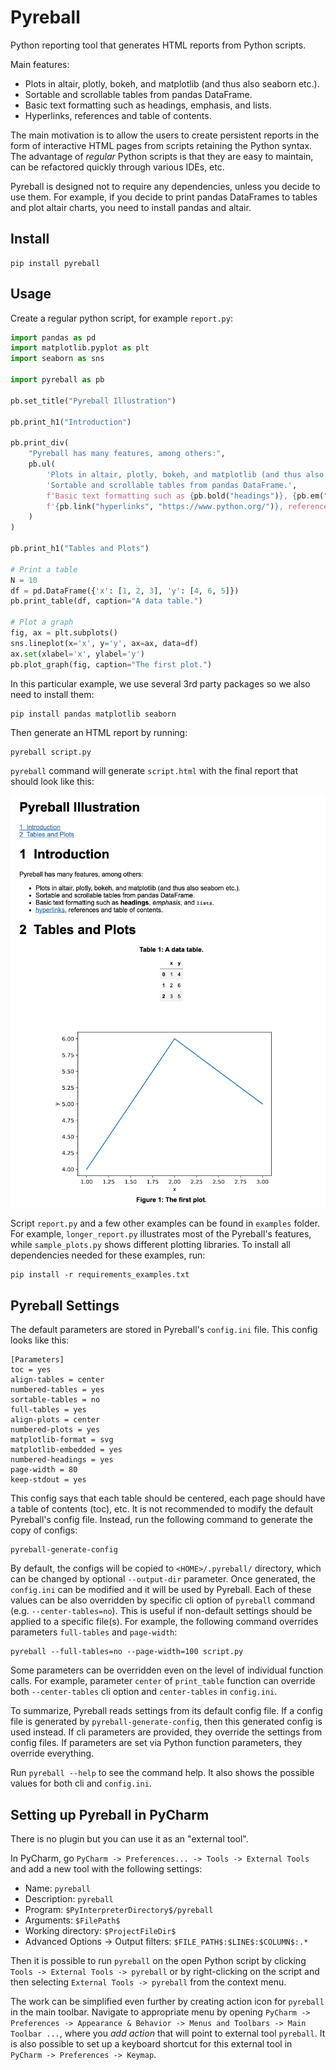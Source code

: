 # Pyreball

Python reporting tool that generates HTML reports from Python scripts.

Main features:

- Plots in altair, plotly, bokeh, and matplotlib (and thus also seaborn etc.).
- Sortable and scrollable tables from pandas DataFrame.
- Basic text formatting such as headings, emphasis, and lists.
- Hyperlinks, references and table of contents.

The main motivation is to allow the users to
create persistent reports in the form of interactive HTML pages from scripts retaining the Python syntax. The advantage
of *regular* Python scripts is that they are easy to maintain, can be refactored quickly through various IDEs, etc.

Pyreball is designed not to require any dependencies, unless you decide to use them. For example, if you decide to print
pandas DataFrames to tables and plot altair charts, you need to install pandas and altair.

## Install

```shell
pip install pyreball
```

## Usage

Create a regular python script, for example `report.py`:

```python
import pandas as pd
import matplotlib.pyplot as plt
import seaborn as sns

import pyreball as pb

pb.set_title("Pyreball Illustration")

pb.print_h1("Introduction")

pb.print_div(
    "Pyreball has many features, among others:",
    pb.ul(
        'Plots in altair, plotly, bokeh, and matplotlib (and thus also seaborn etc.).',
        'Sortable and scrollable tables from pandas DataFrame.',
        f'Basic text formatting such as {pb.bold("headings")}, {pb.em("emphasis")}, and {pb.code("lists")}.',
        f'{pb.link("hyperlinks", "https://www.python.org/")}, references and table of contents.',
    )
)

pb.print_h1("Tables and Plots")

# Print a table
N = 10
df = pd.DataFrame({'x': [1, 2, 3], 'y': [4, 6, 5]})
pb.print_table(df, caption="A data table.")

# Plot a graph
fig, ax = plt.subplots()
sns.lineplot(x='x', y='y', ax=ax, data=df)
ax.set(xlabel='x', ylabel='y')
pb.plot_graph(fig, caption="The first plot.")
```

In this particular example, we use several 3rd party packages so we also need to install them:

```shell
pip install pandas matplotlib seaborn
```

Then generate an HTML report by running:

```shell
pyreball script.py
```

`pyreball` command will generate `script.html` with the final report that should look like this:

![Pyreball Screenshot](pyreball_result_screenshot.png)

Script `report.py` and a few other examples can be found in `examples` folder. For example, `longer_report.py` 
illustrates most of the Pyreball's features, while `sample_plots.py` shows different plotting libraries. 
To install all dependencies needed for these examples, run:

```shell
pip install -r requirements_examples.txt
```

## Pyreball Settings

The default parameters are stored in Pyreball's `config.ini` file. This config looks like
this:

```
[Parameters]
toc = yes
align-tables = center
numbered-tables = yes
sortable-tables = no
full-tables = yes
align-plots = center
numbered-plots = yes
matplotlib-format = svg
matplotlib-embedded = yes
numbered-headings = yes
page-width = 80
keep-stdout = yes
```

This config says that each table should be centered, each page should have a table of contents (toc), etc. 
It is not recommended to modify the default Pyreball's config file. Instead, run the following command to generate 
the copy of configs:

```shell
pyreball-generate-config
```

By default, the configs will be copied to `<HOME>/.pyreball/` directory, which can be changed by optional 
`--output-dir` parameter. Once generated, the `config.ini` can be modified and it will be used by Pyreball.
Each of these values can be also overridden by specific cli option of `pyreball` command (e.g. `--center-tables=no`). 
This is useful if non-default settings should be applied to a specific file(s). For example, the following command 
overrides parameters `full-tables` and `page-width`:

```shell
pyreball --full-tables=no --page-width=100 script.py
```

Some parameters can be overridden even on the level of individual function calls. For example, parameter `center`
of `print_table` function can override both `--center-tables` cli option and `center-tables` in `config.ini`.

To summarize, Pyreball reads settings from its default config file. If a config file is generated by 
`pyreball-generate-config`, then this generated config is used instead. If cli parameters are provided, they
override the settings from config files. If parameters are set via Python function parameters, they override everything.

Run `pyreball --help` to see the command help. It also shows the possible values for both cli and `config.ini`.

## Setting up Pyreball in PyCharm

There is no plugin but you can use it as an "external tool".

In PyCharm, go `PyCharm -> Preferences... -> Tools -> External Tools` and add a new tool with the following settings:

- Name: `pyreball`
- Description: `pyreball`
- Program: `$PyInterpreterDirectory$/pyreball`
- Arguments: `$FilePath$`
- Working directory: `$ProjectFileDir$`
- Advanced Options -> Output filters: `$FILE_PATH$:$LINE$:$COLUMN$:.*`

Then it is possible to run `pyreball` on the open Python script by clicking
`Tools -> External Tools -> pyreball` or by right-clicking on the script and then selecting
`External Tools -> pyreball` from the context menu.

The work can be simplified even further by creating action icon for `pyreball` in the main toolbar. Navigate to
appropriate menu by opening
`PyCharm -> Preferences -> Appearance & Behavior -> Menus and Toolbars -> Main Toolbar ...`, where you *add action*
that will point to external tool `pyreball`. It is also possible to set up a keyboard shortcut for this external tool
in `PyCharm -> Preferences -> Keymap`.
